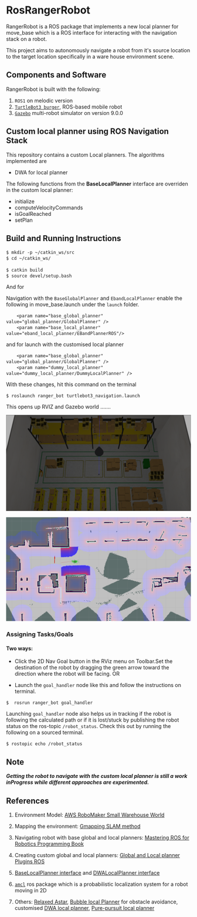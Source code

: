 # RosRangerRobot

RangerRobot is a ROS package that implements a new local planner for move_base which is a ROS interface for interacting with the navigation stack on a robot. 

This project aims to autonomously navigate a robot from it's source location to the target location specifically in a ware house environment scene.

## Components and Software
RangerRobot is built with the following:

1. `ROS1` on melodic version
2. [`TurtleBot3 burger`](https://emanual.robotis.com/docs/en/platform/turtlebot3/overview/), ROS-based mobile robot
3. [`Gazebo`](https://classic.gazebosim.org/) multi-robot simulator on version 9.0.0


## Custom local planner using ROS Navigation Stack
This repository contains a custom Local planners.
The algorithms implemented are
- DWA for local planner

The following functions from the **BaseLocalPlanner** interface are overriden in the custom local planner:
- initialize
- computeVelocityCommands
- isGoalReached
- setPlan

## Build and Running Instructions

```
$ mkdir -p ~/catkin_ws/src
$ cd ~/catkin_ws/

$ catkin build     
$ source devel/setup.bash  
```
And for 

Navigation with the `BaseGlobalPlanner` and `EbandLocalPlanner` enable the following in move_base.launch under the `launch`
folder.

```
    <param name="base_global_planner" value="global_planner/GlobalPlanner" />
    <param name="base_local_planner" value="eband_local_planner/EBandPlannerROS"/>
```

and for launch with the customised local planner

```
    <param name="base_global_planner" value="global_planner/GlobalPlanner" />
    <param name="dummy_local_planner" value="dummy_local_planner/DummyLocalPlanner" />
```

With these changes, hit this command on the terminal

```
$ roslaunch ranger_bot turtlebot3_navigation.launch
```

This opens up RVIZ and Gazebo world ....... 

<p align="center">
  <img src="ranger_bot/images/Gazebo_warehouse.png">
</p>

<p align="center">
  <img src="ranger_bot/images/RVIZ_warehouse.png">
</p>


### Assigning Tasks/Goals

#### **Two ways**:
* Click the 2D Nav Goal button in the RViz menu on Toolbar.Set the destination of the robot by dragging the green arrow toward the direction where the robot will be facing. OR

* Launch the `goal_handler` node like this and follow the instructions on terminal.
```
$  rosrun ranger_bot goal_handler 
```

Launching `goal_handler` node also helps us in tracking if the robot is following the calculated path or if it is lost/stuck by publishing the robot status on the ros-topic `/robot_status`. Check this out by running the following on a sourced terminal.

```
$ rostopic echo /robot_status
```

## Note
***Getting the robot to navigate with the custom local planner is still a work inProgress while different approaches are experimented.***


## References

1. Environment Model: [AWS RoboMaker Small Warehouse World](https://github.com/aws-robotics/aws-robomaker-small-warehouse-world)

2. Mapping the environment: [Gmapping SLAM method](https://emanual.robotis.com/docs/en/platform/turtlebot3/slam_simulation/)

3. Navigating robot with base global and local planners: [Mastering ROS for Robotics Programming Book](https://books.google.co.uk/books?hl=en&lr=&id=MulODwAAQBAJ&oi=fnd&pg=PP1&dq=Mastering+ROS+for+Robotics+Programming&ots=Clm6JZl-qP&sig=T8PgJ2vYnygKOkXfwT9QBLTOZak&redir_esc=y#v=onepage&q=Mastering%20ROS%20for%20Robotics%20Programming&f=false)

4. Creating custom global and local planners: [Global and Local planner Plugins ROS](http://wiki.ros.org/navigation/TutorialsWriting%20A%20Global%20Path%20Planner%20As%20Plugin%20in%20ROS)

5. [BaseLocalPlanner interface](https://github.com/ros-planning/navigation/tree/4a3d261daa4e7eafa40bf7e4505f8aa8678d7bd7/base_local_planner) and [DWALocalPlanner interface](https://github.com/ros-planning/navigation/tree/4a3d261daa4e7eafa40bf7e4505f8aa8678d7bd7/dwa_local_planner)

6. [`amcl`](http://wiki.ros.org/amcl) ros package which is a probabilistic localization system for a robot moving in 2D

7. Others:  [Relaxed Astar](https://github.com/aranyadan/relaxed_astar), [Bubble local Planner](https://github.com/adrianapadilla/bubble_local_planner) for obstacle avoidance, customised [DWA local planner](https://github.com/davidezilio/custom_navigation), [Pure-pursuit local planner](https://github.com/raphaelkba/pure_pursuit)

